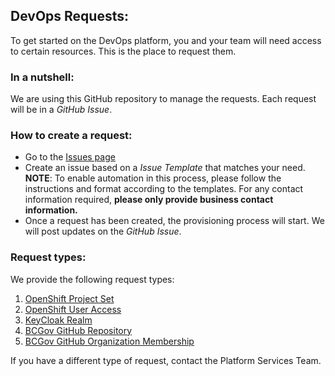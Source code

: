 ## DevOps Requests:
To get started on the DevOps platform, you and your team will need access to certain resources. This is the place to request them.

### In a nutshell:
We are using this GitHub repository to manage the requests. Each request will be in a _GitHub Issue_.

### How to create a request:
- Go to the [Issues page](https://github.com/BCDevOps/devops-requests/issues)
- Create an issue based on a _Issue Template_ that matches your need. **NOTE**: To enable automation in this process, please follow the instructions and format according to the templates. For any contact information required, __please only provide  business contact information.__
- Once a request has been created, the provisioning process will start. We will post updates on the _GitHub Issue_.


### Request types:
We provide the following request types:

1. [OpenShift Project Set](https://github.com/BCDevOps/devops-requests/issues/new?template=openshift_project_request.md)
2. [OpenShift User Access](https://github.com/BCDevOps/devops-requests/issues/new?template=openshift_user_access_request.md)
3. [KeyCloak Realm](https://github.com/BCDevOps/devops-requests/issues/new?template=keycloak_realm_request.md)
4. [BCGov GitHub Repository](https://github.com/BCDevOps/devops-requests/issues/new?template=github_repo_request.md)
5. [BCGov GitHub Organization Membership](https://github.com/BCDevOps/devops-requests/issues/new?template=github_user_access_request.md)

If you have a different type of request, contact the Platform Services Team.
